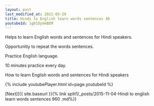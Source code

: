 ```yaml
---
layout: post
last_modified_at: 2021-03-29
title: Hindi to English learn words sentences 48 
youtubeId: 1g81DymkBEM
---
```

 
 
Helps to learn English words and sentences for Hindi speakers.

Opportunitiy to repeat the words sentences. 

Practice English language. 
 
10 minutes practice every day. 
 
How to learn English words and sentences for Hindi speakers 
 
{% include youtubePlayer.html id=page.youtubeId %}
 
 
[Next]({{ site.baseurl }}{% link  split1/_posts/2015-11-04-Hindi to english learn words sentences 960 .md%})
 
